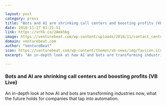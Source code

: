 ```yaml
---

layout: post
category: press
title: "Bots and AI are shrinking call centers and boosting profits (VB Live)"
date: 2018-11-27 01:21:51
link: https://vrhk.co/2Amkhbg
image: https://venturebeat.com/wp-content/uploads/2018/11/contact_center.shutterstock_754087021.jpg?fit=1200%2C850&strip=all
domain: venturebeat.com
author: "VentureBeat"
icon: https://venturebeat.com/wp-content/themes/vb-news/img/favicon.ico
excerpt: "An in-depth look at how AI and bots are transforming industries now, what the future holds for companies that tap into automation."

---
```


### Bots and AI are shrinking call centers and boosting profits (VB Live)

An in-depth look at how AI and bots are transforming industries now, what the future holds for companies that tap into automation.